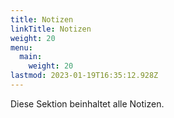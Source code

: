 ```yaml
---
title: Notizen
linkTitle: Notizen
weight: 20
menu:
  main:
    weight: 20
lastmod: 2023-01-19T16:35:12.928Z
---
```


<!-- {{% pageinfo %}}
This is a placeholder page that shows you how to use this template site.
{{% /pageinfo %}} -->

Diese Sektion beinhaltet alle Notizen.
